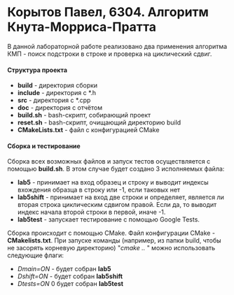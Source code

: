 # Корытов Павел, 6304. Алгоритм Кнута-Морриса-Пратта

В данной лабораторной работе реализовано два применения алгоритма КМП - поиск подстроки в строке и проверка на циклический сдвиг.

#### Структура проекта
- **build** - директория сборки
- **include** - директория с *.h
- **src** - директория с *.cpp
- **doc** - директория с отчётом
- **build.sh** - bash-скрипт, собирающий проект
- **reset.sh** - bash-скрипт, очищающий директорию build
- **CMakeLists.txt** - файл с конфигурацией CMake

#### Сборка и тестирование
Сборка всех возможных файлов и запуск тестов осуществляется с помощью **build.sh**. В этом случае будет создано 3 исполняемых файла:
- **lab5** - принимает на вход образец и строку и выводит индексы вхождения образца в строку или -1, если таковых нет
- **lab5shift** - принимает на вход две строки и определяет, является ли вторая строка циклическим сдвигом правой. Если да, то выводит индекс начала второй строки в первой, иначе -1.
- **lab5test** - запускает тестирование с помощью Google Tests.

Сборка происходит с помощью CMake. Файл конфигурации CMake - **CMakelists.txt**.
При запуске команды (например, из папки build, чтобы не засорять корневую директорию) "*cmake ..* " можно использовать следующие флаги:
- *Dmain=ON* - будет собран **lab5**
- *Dshift=ON* - будет собран **lab5shift**
- *Dtests=ON* 0 будет собран **lab5test**
